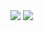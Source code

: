 <img src="https://github.com/jungwonalicia/kurojava/blob/origin/java30/src/java30/004.png">
<img src="https://github.com/jungwonalicia/kurojava/blob/origin/java30/src/java30/005.png">
